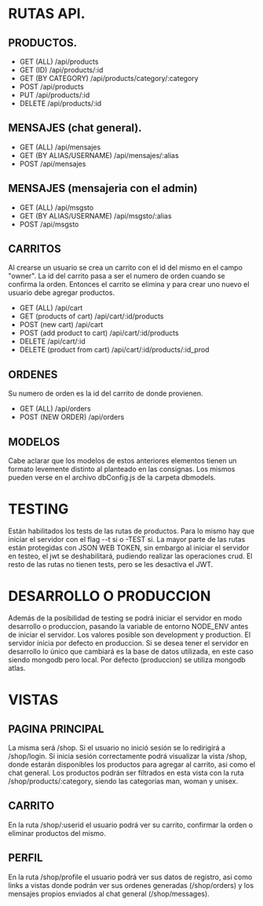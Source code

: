 # RUTAS API.
## PRODUCTOS.

- GET (ALL) /api/products
- GET (ID) /api/products/:id
- GET (BY CATEGORY) /api/products/category/:category
- POST /api/products
- PUT /api/products/:id
- DELETE /api/products/:id

## MENSAJES (chat general).

- GET (ALL) /api/mensajes
-  GET (BY ALIAS/USERNAME) /api/mensajes/:alias
- POST /api/mensajes

## MENSAJES (mensajeria con el admin)

- GET (ALL) /api/msgsto
- GET (BY ALIAS/USERNAME) /api/msgsto/:alias
- POST /api/msgsto

## CARRITOS
Al crearse un usuario se crea un carrito con el id del mismo en el campo "owner".
La id del carrito pasa a ser el numero de orden cuando se confirma la orden. 
Entonces el carrito se elimina y para crear uno nuevo el usuario debe agregar productos.

- GET (ALL) /api/cart
- GET (products of cart) /api/cart/:id/products
- POST (new cart) /api/cart
- POST (add product to cart) /api/cart/:id/products
- DELETE /api/cart/:id
- DELETE (product from cart) /api/cart/:id/products/:id_prod

## ORDENES
Su numero de orden es la id del carrito de donde provienen.

- GET (ALL) /api/orders
- POST (NEW ORDER) /api/orders

## MODELOS
Cabe aclarar que los modelos de estos anteriores elementos tienen un formato levemente distinto al planteado en las consignas.
Los mismos pueden verse en el archivo dbConfig.js de la carpeta dbmodels.

# TESTING
Están habilitados los tests de las rutas de productos. Para lo mismo hay que iniciar el servidor con el flag --t si o -TEST si. 
La mayor parte de las rutas están protegidas con JSON WEB TOKEN, sin embargo al iniciar el servidor en testeo, el jwt se deshabilitará,
pudiendo realizar las operaciones crud.
El resto de las rutas no tienen tests, pero se les desactiva el JWT.

# DESARROLLO O PRODUCCION
Además de la posibilidad de testing se podrá iniciar el servidor en modo desarrollo o produccion, pasando la variable de entorno
NODE_ENV antes de iniciar el servidor. Los valores posible son development y production.
El servidor inicia por defecto en produccion. Si se desea tener el servidor en desarrollo lo único que cambiará es la base de datos utilizada,
en este caso siendo mongodb pero local. Por defecto (produccion) se utiliza mongodb atlas.

# VISTAS
## PAGINA PRINCIPAL
La misma será /shop. Si el usuario no inició sesión se lo redirigirá a /shop/login. Si inicia sesión correctamente podrá visualizar la vista /shop,
donde estarán disponibles los productos para agregar al carrito, asi como el chat general.
Los productos podrán ser filtrados en esta vista con la ruta /shop/products/:category, siendo las categorias man, woman y unisex.

## CARRITO
En la ruta /shop/:userid el usuario podrá ver su carrito, confirmar la orden o eliminar productos del mismo.

## PERFIL
En la ruta /shop/profile el usuario podrá ver sus datos de registro, asi como links a vistas donde podrán ver sus ordenes generadas (/shop/orders) y los mensajes propios enviados al chat general (/shop/messages).




